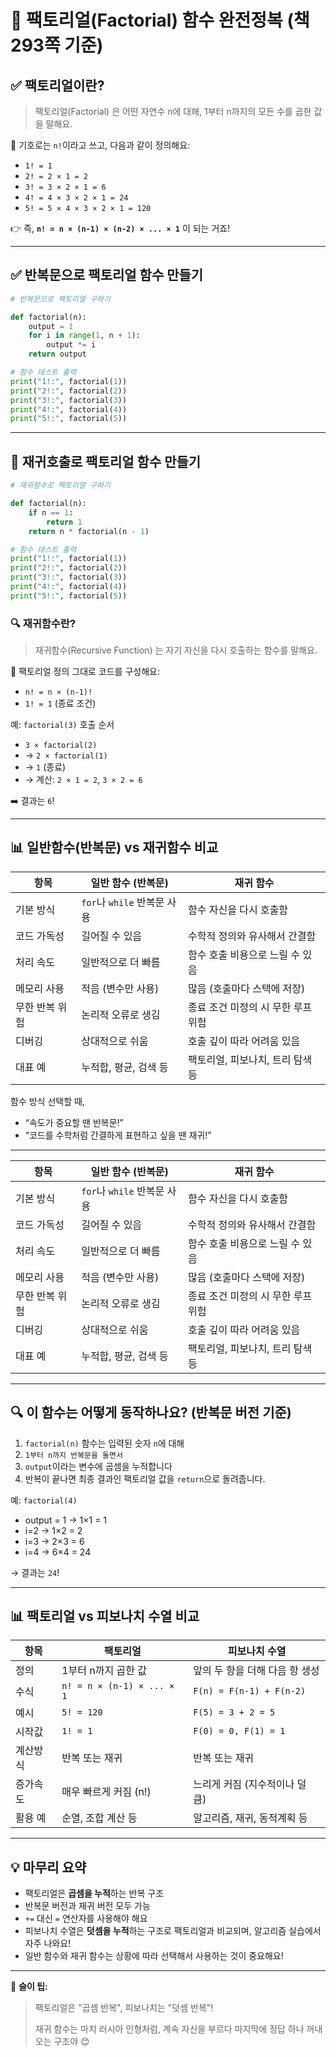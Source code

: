 # 📘 팩토리얼(Factorial) 함수 완전정복 (책 293쪽 기준)

## ✅ 팩토리얼이란?

> 팩토리얼(Factorial) 은 어떤 자연수 n에 대해, 1부터 n까지의 모든 수를 곱한 값을 말해요.
> 

📌 기호로는 `n!`이라고 쓰고, 다음과 같이 정의해요:

- `1! = 1`
- `2! = 2 × 1 = 2`
- `3! = 3 × 2 × 1 = 6`
- `4! = 4 × 3 × 2 × 1 = 24`
- `5! = 5 × 4 × 3 × 2 × 1 = 120`

👉 즉, **`n! = n × (n-1) × (n-2) × ... × 1`** 이 되는 거죠!

---

## ✅ 반복문으로 팩토리얼 함수 만들기

```python
# 반복문으로 팩토리얼 구하기

def factorial(n):
    output = 1
    for i in range(1, n + 1):
        output *= i
    return output

# 함수 테스트 출력
print("1!:", factorial(1))
print("2!:", factorial(2))
print("3!:", factorial(3))
print("4!:", factorial(4))
print("5!:", factorial(5))

```

---

## 🔁 재귀호출로 팩토리얼 함수 만들기

```python
# 재귀함수로 팩토리얼 구하기

def factorial(n):
    if n == 1:
        return 1
    return n * factorial(n - 1)

# 함수 테스트 출력
print("1!:", factorial(1))
print("2!:", factorial(2))
print("3!:", factorial(3))
print("4!:", factorial(4))
print("5!:", factorial(5))

```

### 🔍 재귀함수란?

> 재귀함수(Recursive Function) 는 자기 자신을 다시 호출하는 함수를 말해요.
> 

📌 팩토리얼 정의 그대로 코드를 구성해요:

- `n! = n × (n-1)!`
- `1! = 1` (종료 조건)

예: `factorial(3)` 호출 순서

- `3 × factorial(2)`
- → `2 × factorial(1)`
- → `1` (종료)
- → 계산: `2 × 1 = 2`, `3 × 2 = 6`

➡️ 결과는 `6`!

---

## 📊 일반함수(반복문) vs 재귀함수 비교

| 항목 | 일반 함수 (반복문) | 재귀 함수 |
| --- | --- | --- |
| 기본 방식 | `for`나 `while` 반복문 사용 | 함수 자신을 다시 호출함 |
| 코드 가독성 | 길어질 수 있음 | 수학적 정의와 유사해서 간결함 |
| 처리 속도 | 일반적으로 더 빠름 | 함수 호출 비용으로 느릴 수 있음 |
| 메모리 사용 | 적음 (변수만 사용) | 많음 (호출마다 스택에 저장) |
| 무한 반복 위험 | 논리적 오류로 생김 | 종료 조건 미정의 시 무한 루프 위험 |
| 디버깅 | 상대적으로 쉬움 | 호출 깊이 따라 어려움 있음 |
| 대표 예 | 누적합, 평균, 검색 등 | 팩토리얼, 피보나치, 트리 탐색 등 |

함수 방식 선택할 때,

- “속도가 중요할 땐 반복문!”
- “코드를 수학처럼 간결하게 표현하고 싶을 땐 재귀!”

---

| 항목 | 일반 함수 (반복문) | 재귀 함수 |
| --- | --- | --- |
| 기본 방식 | `for`나 `while` 반복문 사용 | 함수 자신을 다시 호출함 |
| 코드 가독성 | 길어질 수 있음 | 수학적 정의와 유사해서 간결함 |
| 처리 속도 | 일반적으로 더 빠름 | 함수 호출 비용으로 느릴 수 있음 |
| 메모리 사용 | 적음 (변수만 사용) | 많음 (호출마다 스택에 저장) |
| 무한 반복 위험 | 논리적 오류로 생김 | 종료 조건 미정의 시 무한 루프 위험 |
| 디버깅 | 상대적으로 쉬움 | 호출 깊이 따라 어려움 있음 |
| 대표 예 | 누적합, 평균, 검색 등 | 팩토리얼, 피보나치, 트리 탐색 등 |

---

## 🔍 이 함수는 어떻게 동작하나요? (반복문 버전 기준)

1. `factorial(n)` 함수는 입력된 숫자 `n`에 대해
2. `1부터 n까지 반복문을 돌면서`
3. `output`이라는 변수에 곱셈을 누적합니다
4. 반복이 끝나면 최종 결과인 팩토리얼 값을 `return`으로 돌려줍니다.

예: `factorial(4)`

- output = 1 → 1×1 = 1
- i=2 → 1×2 = 2
- i=3 → 2×3 = 6
- i=4 → 6×4 = 24

→ 결과는 `24`!

---

## 📊 팩토리얼 vs 피보나치 수열 비교

| 항목 | 팩토리얼 | 피보나치 수열 |
| --- | --- | --- |
| 정의 | 1부터 n까지 곱한 값 | 앞의 두 항을 더해 다음 항 생성 |
| 수식 | `n! = n × (n-1) × ... × 1` | `F(n) = F(n-1) + F(n-2)` |
| 예시 | `5! = 120` | `F(5) = 3 + 2 = 5` |
| 시작값 | `1! = 1` | `F(0) = 0, F(1) = 1` |
| 계산방식 | 반복 또는 재귀 | 반복 또는 재귀 |
| 증가속도 | 매우 빠르게 커짐 (n!) | 느리게 커짐 (지수적이나 덜 큼) |
| 활용 예 | 순열, 조합 계산 등 | 알고리즘, 재귀, 동적계획 등 |

---

## 💡 마무리 요약

- 팩토리얼은 **곱셈을 누적**하는 반복 구조
- 반복문 버전과 재귀 버전 모두 가능
- `+=` 대신 `=` 연산자를 사용해야 해요
- 피보나치 수열은 **덧셈을 누적**하는 구조로 팩토리얼과 비교되며, 알고리즘 실습에서 자주 나와요!
- 일반 함수와 재귀 함수는 상황에 따라 선택해서 사용하는 것이 중요해요!

---

🧠 **슬이 팁:**

> 팩토리얼은 "곱셈 반복", 피보나치는 "덧셈 반복"!
> 
> 
> 재귀 함수는 마치 러시아 인형처럼, 계속 자신을 부르다 마지막에 정답 하나 꺼내오는 구조야 😊
>